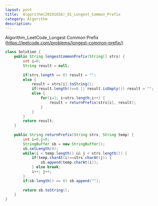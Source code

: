 ```yaml
---
layout: post
title:  Algorithm(20191016)_01_Longest_Common_Prefix
category: Algorithm 
description: 
---
```


Algorithm_LeetCode_<span class="red">Longest Common Prefix</span>
(https://leetcode.com/problems/longest-common-prefix/)
<br>

```java
class Solution {
    public String longestCommonPrefix(String[] strs) {
		int i=0;
		String result = null;
		
		if(strs.length == 0) result = "";
		else {
			result = strs[i].toString();
			if(result.length()==0 || result.isEmpty()) result = "";
			else {
				for(i=1; i<strs.length;i++) {
					result = returnPrefix(strs[i], result);
				}
			}
		}
		return result;
	}
	
	public String returnPrefix(String strs, String temp) {
		int i=0,j=0;
		StringBuffer sb = new StringBuffer();
		sb.setLength(0);
		while(i < temp.length() && j < strs.length()) {
			if(temp.charAt(i)==strs.charAt(j)) {
				sb.append(temp.charAt(i));
			} else break;
            i++; j++;
		}
		if(sb.length() == 0) sb.append("");
		
		return sb.toString();
	}
}
```
